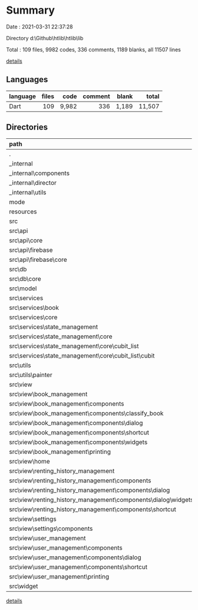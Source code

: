 # Summary

Date : 2021-03-31 22:37:28

Directory d:\Github\htlib\htlib\lib

Total : 109 files,  9982 codes, 336 comments, 1189 blanks, all 11507 lines

[details](details.md)

## Languages
| language | files | code | comment | blank | total |
| :--- | ---: | ---: | ---: | ---: | ---: |
| Dart | 109 | 9,982 | 336 | 1,189 | 11,507 |

## Directories
| path | files | code | comment | blank | total |
| :--- | ---: | ---: | ---: | ---: | ---: |
| . | 109 | 9,982 | 336 | 1,189 | 11,507 |
| _internal | 21 | 1,226 | 234 | 246 | 1,706 |
| _internal\components | 6 | 362 | 7 | 47 | 416 |
| _internal\director | 1 | 75 | 125 | 69 | 269 |
| _internal\utils | 8 | 269 | 87 | 53 | 409 |
| mode | 3 | 23 | 0 | 13 | 36 |
| resources | 2 | 6 | 0 | 4 | 10 |
| src | 79 | 8,296 | 97 | 831 | 9,224 |
| src\api | 10 | 424 | 1 | 82 | 507 |
| src\api\core | 2 | 12 | 0 | 8 | 20 |
| src\api\firebase | 7 | 405 | 1 | 72 | 478 |
| src\api\firebase\core | 2 | 47 | 0 | 10 | 57 |
| src\db | 7 | 199 | 0 | 60 | 259 |
| src\db\core | 2 | 27 | 0 | 14 | 41 |
| src\model | 7 | 500 | 12 | 85 | 597 |
| src\services | 9 | 858 | 43 | 172 | 1,073 |
| src\services\book | 2 | 74 | 5 | 14 | 93 |
| src\services\core | 1 | 12 | 0 | 8 | 20 |
| src\services\state_management | 3 | 348 | 24 | 64 | 436 |
| src\services\state_management\core | 3 | 348 | 24 | 64 | 436 |
| src\services\state_management\core\cubit_list | 3 | 348 | 24 | 64 | 436 |
| src\services\state_management\core\cubit_list\cubit | 3 | 348 | 24 | 64 | 436 |
| src\utils | 2 | 474 | 0 | 43 | 517 |
| src\utils\painter | 1 | 456 | 0 | 41 | 497 |
| src\view | 43 | 5,760 | 41 | 385 | 6,186 |
| src\view\book_management | 16 | 1,792 | 5 | 135 | 1,932 |
| src\view\book_management\components | 10 | 1,334 | 5 | 80 | 1,419 |
| src\view\book_management\components\classify_book | 3 | 226 | 0 | 17 | 243 |
| src\view\book_management\components\dialog | 1 | 480 | 4 | 22 | 506 |
| src\view\book_management\components\shortcut | 2 | 56 | 0 | 10 | 66 |
| src\view\book_management\components\widgets | 1 | 95 | 0 | 7 | 102 |
| src\view\book_management\printing | 4 | 193 | 0 | 30 | 223 |
| src\view\home | 2 | 144 | 0 | 10 | 154 |
| src\view\renting_history_management | 12 | 1,748 | 1 | 126 | 1,875 |
| src\view\renting_history_management\components | 10 | 1,538 | 1 | 105 | 1,644 |
| src\view\renting_history_management\components\dialog | 4 | 807 | 1 | 55 | 863 |
| src\view\renting_history_management\components\dialog\widgets | 2 | 262 | 0 | 14 | 276 |
| src\view\renting_history_management\components\shortcut | 2 | 66 | 0 | 11 | 77 |
| src\view\settings | 2 | 220 | 0 | 12 | 232 |
| src\view\settings\components | 1 | 34 | 0 | 5 | 39 |
| src\view\user_management | 10 | 1,703 | 35 | 96 | 1,834 |
| src\view\user_management\components | 6 | 1,103 | 2 | 52 | 1,157 |
| src\view\user_management\components\dialog | 1 | 428 | 2 | 19 | 449 |
| src\view\user_management\components\shortcut | 1 | 30 | 0 | 5 | 35 |
| src\view\user_management\printing | 2 | 315 | 33 | 19 | 367 |
| src\widget | 1 | 81 | 0 | 4 | 85 |

[details](details.md)